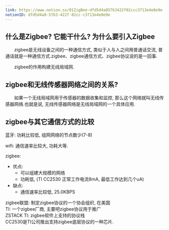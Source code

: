 ```yaml
---
link: https://www.notion.so/01ZigBee-dfd5d4a857b3422f82ccc3713e4e0e9e
notionID: dfd5d4a8-57b3-422f-82cc-c3713e4e0e9e
---
```

## 什么是Zigbee? 它能干什么? 为什么要引入Zigbee
&emsp;&emsp;zigbee是无线设备之间的一种通信方式, 类似于人与人之间用普通话交流, 普通话就是一种通信方式.zigbee、zigbee通信方式、zigbee协议说的是一回事.

&emsp;&emsp;zigbee的作用构建无线局域网.

## zigbee和无线传感器网络之间的关系?

&emsp;&emsp;如果一个无线局域网用于传感器的数据收集和监控, 那么这个网络就叫无线传感器网络.也就是说, 无线传感器网络是无线局域网的一个具体应用.

## zigbee与其它通信方式的比较
蓝牙: 功耗比较低, 组网网络的节点数少(7-8)

wifi: 通信速率比较大, 功耗大等.

zigbee: 
- 优点: 
	* 可以组建大规模的网络
	* 功耗低, (TI CC2530 正常工作电流8mA, 最低工作达到几个uA)
- 缺点:
	* 通信速率比较低, 25.0KBPS

zigbee联盟: 制定zigbee协议的一个协会组织, 在美国  
TI: 一个zigbee厂商, 主要吧zigbee协议用于推广  
ZSTACK TI: zigbee软件上支持的协议栈  
CC2530是TI公司推出支持zigbee底层协议的一种芯片.  



